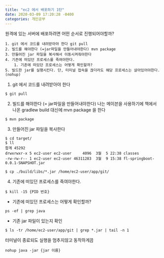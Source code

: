 ```yaml
---
title: "ec2 에서 배포하기 1탄"
date: 2020-03-09 17:20:28 -0400
categories: 개인공부
---
```


원격에 있는 서버에 배포하려면 어떤 순서로 진행되어야할까?

    1. git 에서 코드를 내려받아야 한다 git pull
    2. 빌드를 해야한다 (=jar파일을 만들어내야한다) mvn package
    3. 만들어진 jar 파일을 복사해서 이동시켜줘야한다
    4. 기존에 떠있던 프로세스를 죽여야한다.
        1. 기존에 떠있던 프로세스는 어떻게 확인할까?
    5. 빌드한 jar를 실행시킨다. 단, 터미널 접속을 끊더라도 해당 프로세스는 살아있어야한다.(nohup)
    
1.  git 에서 코드를 내려받아야 한다

```console
$ git pull
```

2. 빌드를 해야한다 (= jar파일을 만들어내야한다) 나는 메이븐을 사용하기에 책에서 나온 gradlew build 대신에 mvn package 을 한다
```console
$ mvn package
```
3. 만들어진 jar 파일을 복사한다
```console
$ cd target/
$ ll
합계 45292
drwxrwxr-x 5 ec2-user ec2-user     4096  3월  5 22:38 classes
-rw-rw-r-- 1 ec2-user ec2-user 46311283  3월  9 15:38 fl-springboot-0.0.1-SNAPSHOT.jar

$ cp ./build/libs/*.jar /home/ec2-user/app/git/
```

4. 기존에 떠있던 프로세스를 죽여야한다.
  
  ```console
  $ kill -15 {PID 번호}
  ```
  - 기존에 떠있던 프로세스는 어떻게 확인할까?
  
  ```console
  ps -ef | grep java
  ```
  
  - 기존 jar 파일이 있는지 확인
  ```console
 $ ls -tr /home/ec2-user/app/git | grep *.jar | tail -n 1
  ```   
  
  터미널이 종료되도 실행을 멈추지않고 동작하게끔
  ```console
  nohup java -jar {jar 이름}
  ```
  
  
       